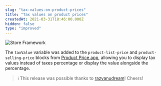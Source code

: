 ```yaml
---
slug: "tax-values-on-product-prices"
title: "Tax values on product prices"
createdAt: 2021-03-31T18:46:00.000Z
hidden: false
type: "improved"
---
```


![Store Framework](https://cdn.jsdelivr.net/gh/vtexdocs/dev-portal-content@main/images/tax-values-on-product-prices-0.png)

The `taxValue` variable was added to the `product-list-price` and `product-selling-price` blocks from [Product Price app](https://developers.vtex.com/vtex-developer-docs/docs/vtex-product-price), allowing you to display tax values instead of taxes percentage or display the value alongside the percentage.

> ℹ️ This release was possible thanks to [razvanudream](https://github.com/razvanudream)! Cheers!
